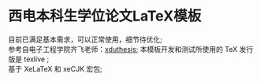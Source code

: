 # 西电本科生学位论文LaTeX模板
目前已满足基本需求，可以正常使用，细节待优化;<br>
参考自电子工程学院齐飞老师：[xduthesis](https://github.com/fredqi/xduthesis);
本模板开发和测试所使用的 TeX 发行版是 texlive ;<br>
基于 XeLaTeX 和 xeCJK 宏包;<br>
